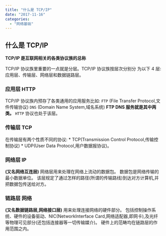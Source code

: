 ```yaml
---
title: "什么是 TCP/IP"
date: "2017-11-16"
categories: 
  - "网络基础"
---
```


## 什么是 TCP/IP

**TCP/IP 是互联网相关的各类协议族的总称**

TCP/IP 协议族里重要的一点就是分层。TCP/IP 协议族按层次分别分 为以下 4 层:应用层、传输层、网络层和数据链路层。

### **应用层** HTTP

TCP/IP 协议族内预存了各类通用的应用服务比如: `FTP` (File Transfer Protocol,文件传输协议) `DNS` (Domain Name System,域名系统) **FTP DNS 服务就是其中两类。** `HTTP` 协议也处于该层。

### **传输层** TCP

在传输层有两个性质不同的协议: \* TCP(Transmission Control Protocol,传输控制协议) \* UDP(User Data Protocol,用户数据报协议)。

### **网络层** IP

**(又名网络互连层)** 网络层用来处理在网络上流动的数据包。 数据包是网络传输的最小数据单位。 该层规定了通过怎样的路径(所谓的传输路线)到达对方计算机,并把数据包传送给对方。

### **链路层** 网络

**(又名数据链路层,网络接口层)** 用来处理连接网络的硬件部分。 包括控制操作系统、硬件的设备驱动、NIC(NetworkInterface Card,网络适配器,即网卡),及光纤等物理可见部分(还包括连接器等一切传输媒介)。 硬件上的范畴均在链路层的作用范围之内。
